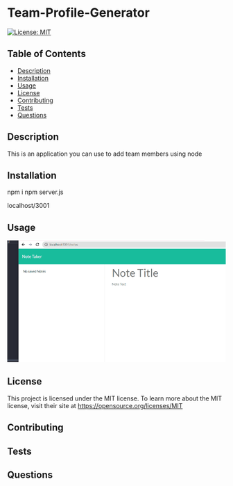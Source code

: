 # Team-Profile-Generator
 

[![License: MIT](https://img.shields.io/badge/License-MIT-yellow.svg)](https://opensource.org/licenses/MIT) 


  ## Table of Contents
  - [Description](#description)
  - [Installation](#installation)
  - [Usage](#usage)
  - [License](#license)
  - [Contributing](#contributing)
  - [Tests](#tests)
  - [Questions](#questions)
  
  ## Description 
This is an application you can use to add team members using node
  ## Installation
npm i
npm server.js

localhost/3001

  ## Usage
![hippo](https://github.com/cnl-95/Note-Taker/blob/main/imgs/Animation.gif?raw=true)


  ## License
  This project is licensed under the MIT license.
  To learn more about the MIT license, visit their site at https://opensource.org/licenses/MIT

  ## Contributing


  ## Tests


  ## Questions
